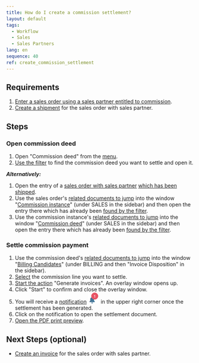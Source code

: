 ```yaml
---
title: How do I create a commission settlement?
layout: default
tags:
  - Workflow
  - Sales
  - Sales Partners
lang: en
sequence: 40
ref: create_commission_settlement
---
```


## Requirements
1. [Enter a sales order using a sales partner entitled to commission](Salesorder_recording_sales_partner).
1. [Create a shipment](Ship_SalesOrder) for the sales order with sales partner.

## Steps

### Open commission deed
1. Open "Commission deed" from the [menu](Menu).
1. [Use the filter](Filtering_function) to find the commission deed you want to settle and open it.

***Alternatively:***

1. Open the entry of a [sales order with sales partner](Salesorder_recording_sales_partner) [which has been shipped](Ship_SalesOrder).
1. Use the sales order's [related documents to jump](JumptoviaSidebar) into the window "[Commission instance](Menu)" (under SALES in the sidebar) and then open the entry there which has already been [found by the filter](Filtering_function).
1. Use the commission instance's [related documents to jump](JumptoviaSidebar) into the window "[Commission deed](Menu)" (under SALES in the sidebar) and then open the entry there which has already been [found by the filter](Filtering_function).

### Settle commission payment
1. Use the commission deed's [related documents to jump](JumptoviaSidebar) into the window "[Billing Candidates](Menu)" (under BILLING and then "Invoice Disposition" in the sidebar).
1. [Select](RecordSelection) the commission line you want to settle.
1. [Start the action](StartAction) "Generate invoices". An overlay window opens up.
1. Click "Start" to confirm and close the overlay window.
1. You will receive a [notification](Notification_types) ![](assets/NotificationBell_WebUI.png) in the upper right corner once the settlement has been generated.
1. Click on the notification to open the settlement document.
1. [Open the PDF print preview](PrintPreview).

## Next Steps (optional)
- [Create an invoice](Invoice_SalesOrder) for the sales order with sales partner.
